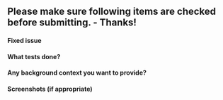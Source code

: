 ## Please make sure following items are checked before submitting. - Thanks!

#### Fixed issue #
#### What tests done?
#### Any background context you want to provide?
#### Screenshots (if appropriate)
